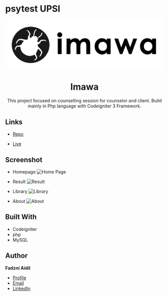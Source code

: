 # psytest UPSI

<img src="https://github.com/fadzniaidil/imawa/blob/main/malwr/static/image/imawass.png">
<h1 align="center">Imawa</h1>

<p align="center">This project focused on counselling session for counselor and client. Build mainly in Php language with Codeigniter 3 Framework.</p>

## Links

- [Repo](https://github.com/fadzniaidil/psytest "imawa Repo")

- [Live](<https://psytestdev.000webhostapp.com/> "Live View")

## Screenshot
- Homepage
![Home Page](/screenshot/home.png "Homepage")

- Result
![Result](/screenshot/result.png "Result")

- Library
![Library](/screenshot/library.png "Library")

- About
![About](/screenshot/about.png "About")

## Built With

- Codeigniter
- php
- MySQL


## Author

**Fadzni Aidil**

- [Profile](https://github.com/fadzniaidil "Fadzni Aidil")
- [Email](mailto:aidilfadzni@gmail.com?subject=Hi "Hi!")
- [LinkedIn](https://www.linkedin.com/in/aidilfadzni/ "Fadzni Aidil")


